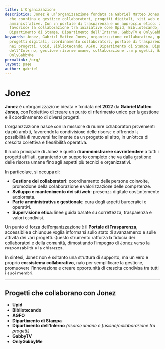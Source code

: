 ```yaml
---
title: L'Organizzazione
description: Jonez è un’organizzazione fondata da Gabriel Matteo Jones nel 2022
  che coordina e gestisce collaboratori, progetti digitali, siti web e attività
  amministrative. Con un portale di trasparenza e un approccio etico, Jonez
  favorisce la collaborazione tra iniziative come Upid, Bibliotecando, AGFO,
  Dipartimento di Stampa, Dipartimento dell’Interno, GabbyTV e OnlyGabbyMe.
keywords: Jonez, Gabriel Matteo Jones, organizzazione collaborativa, gestione
  progetti digitali, coordinamento collaboratori, portale di trasparenza, etica
  nei progetti, Upid, Bibliotecando, AGFO, Dipartimento di Stampa, Dipartimento
  dell’Interno, gestione risorse umane, collaborazione tra progetti, GabbyTV,
  OnlyGabbyMe
permalink: /org/
layout: page
author: gabriel
---
```

# Jonez

**Jonez** è un’organizzazione ideata e fondata nel **2022** da **Gabriel Matteo Jones**, con l’obiettivo di creare un punto di riferimento unico per la gestione e il coordinamento di diversi progetti.  

L’organizzazione nasce con la missione di riunire collaboratori provenienti da più ambiti, favorendo la condivisione delle risorse e offrendo la possibilità di muoversi facilmente da un progetto all’altro, in un’ottica di crescita collettiva e flessibilità operativa.  

Il ruolo principale di Jonez è quello di **amministrare e sovrintendere** a tutti i progetti affiliati, garantendo un supporto completo che va dalla gestione delle risorse umane fino agli aspetti più tecnici e organizzativi.  

In particolare, si occupa di:
- **Gestione dei collaboratori**: coordinamento delle persone coinvolte, promozione della collaborazione e valorizzazione delle competenze.  
- **Sviluppo e mantenimento dei siti web**: presenza digitale costantemente aggiornata.  
- **Parte amministrativa e gestionale**: cura degli aspetti burocratici e operativi.  
- **Supervisione etica**: linee guida basate su correttezza, trasparenza e valori condivisi.  

Un punto di forza dell’organizzazione è il **Portale di Trasparenza**, accessibile a chiunque voglia informarsi sullo stato di avanzamento e sulle attività dei vari progetti. Questo strumento rafforza la fiducia dei collaboratori e della comunità, dimostrando l’impegno di Jonez verso la responsabilità e la chiarezza.  

In sintesi, Jonez non è soltanto una struttura di supporto, ma un vero e proprio **ecosistema collaborativo**, nato per semplificare la gestione, promuovere l’innovazione e creare opportunità di crescita condivisa tra tutti i suoi membri.  

---

## Progetti che collaborano con Jonez

- **Upid**  
- **Bibliotecando**  
- **AGFO**  
- **Dipartimento di Stampa**  
- **Dipartimento dell’Interno** *(risorse umane e fusione/collaborazione tra progetti)*  
- **GabbyTV**  
- **OnlyGabbyMe**
